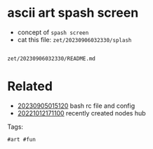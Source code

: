 # ascii art spash screen

- concept of `spash screen`
- cat this file: `zet/20230906032330/splash`

```
```

` zet/20230906032330/README.md `

# Related

- [20230905015120](/zet/20230905015120/README.md) bash rc file and config
- [20221012171100](/zet/20221012171100/README.md) recently created nodes hub

Tags:

    #art #fun
